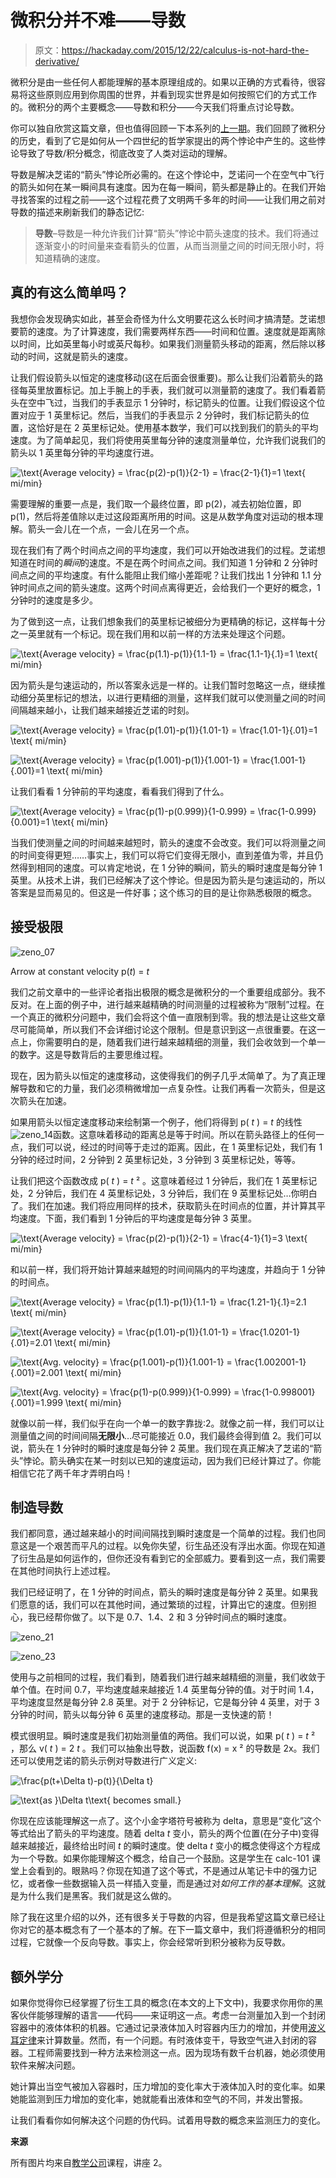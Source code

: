 # 微积分并不难——导数

> 原文：<https://hackaday.com/2015/12/22/calculus-is-not-hard-the-derivative/>

微积分是由一些任何人都能理解的基本原理组成的。如果以正确的方式看待，很容易将这些原则应用到你周围的世界，并看到现实世界是如何按照它们的方式工作的。微积分的两个主要概念——导数和积分——今天我们将重点讨论导数。

你可以独自欣赏这篇文章，但也值得回顾一下本系列的[上一期](http://hackaday.com/2015/12/15/calculus-is-not-as-hard-as-you-think/)。我们回顾了微积分的历史，看到了它是如何从一个四世纪的哲学家提出的两个悖论中产生的。这些悖论导致了导数/积分概念，彻底改变了人类对运动的理解。

导数是解决芝诺的“箭头”悖论所必需的。在这个悖论中，芝诺问一个在空气中飞行的箭头如何在某一瞬间具有速度。因为在每一瞬间，箭头都是静止的。在我们开始寻找答案的过程之前——这个过程花费了文明两千多年的时间——让我们用之前对导数的描述来刷新我们的静态记忆:

> **导数**–导数是一种允许我们计算“箭头”悖论中箭头速度的技术。我们将通过逐渐变小的时间量来查看箭头的位置，从而当测量之间的时间无限小时，将知道精确的速度。

## 真的有这么简单吗？

我想你会发现确实如此，甚至会奇怪为什么文明要花这么长时间才搞清楚。芝诺想要箭的速度。为了计算速度，我们需要两样东西——时间和位置。速度就是距离除以时间，比如英里每小时或英尺每秒。如果我们测量箭头移动的距离，然后除以移动的时间，这就是箭头的速度。

让我们假设箭头以恒定的速度移动(这在后面会很重要)。那么让我们沿着箭头的路径每英里放置标记。加上手腕上的手表，我们就可以测量箭的速度了。我们看着箭头在空中飞过，当我们的手表显示 1 分钟时，标记箭头的位置。让我们假设这个位置对应于 1 英里标记。然后，当我们的手表显示 2 分钟时，我们标记箭头的位置，这恰好是在 2 英里标记处。使用基本数学，我们可以找到我们的箭头的平均速度。为了简单起见，我们将使用英里每分钟的速度测量单位，允许我们说我们的箭头以 1 英里每分钟的平均速度行进。

![\text{Average velocity} = \frac{p(2)-p(1)}{2-1} = \frac{2-1}{1}=1 \text{ mi/min}](img/43e695bb4c9bf8cc915794453b7f8d68.png)

需要理解的重要一点是，我们取一个最终位置，即 p(2)，减去初始位置，即 p(1)，然后将差值除以走过这段距离所用的时间。这是从数学角度对运动的根本理解。箭头一会儿在一个点，一会儿在另一个点。

现在我们有了两个时间点之间的平均速度，我们可以开始改进我们的过程。芝诺想知道在时间的*瞬间*的速度。不是在两个时间点之间。我们知道 1 分钟和 2 分钟时间点之间的平均速度。有什么能阻止我们缩小差距呢？让我们找出 1 分钟和 1.1 分钟时间点之间的箭头速度。这两个时间点离得更近，会给我们一个更好的概念，1 分钟时的速度是多少。

为了做到这一点，让我们想象我们的英里标记被细分为更精确的标记，这样每十分之一英里就有一个标记。现在我们用和以前一样的方法来处理这个问题。

![\text{Average velocity} = \frac{p(1.1)-p(1)}{1.1-1} = \frac{1.1-1}{.1}=1 \text{ mi/min}](img/6f8ad1b9c96dc64fdc29335477e85ddd.png)

因为箭头是匀速运动的，所以答案永远是一样的。让我们暂时忽略这一点，继续推动细分英里标记的想法，以进行更精细的测量，这样我们就可以使测量之间的时间间隔越来越小，让我们越来越接近芝诺的时刻。

![\text{Average velocity} = \frac{p(1.01)-p(1)}{1.01-1} = \frac{1.01-1}{.01}=1 \text{ mi/min}](img/4b512a45b70d30881141b9e7661df443.png)

![\text{Average velocity} = \frac{p(1.001)-p(1)}{1.001-1} = \frac{1.001-1}{.001}=1 \text{ mi/min}](img/77e59423c7c5b49714cd2b9d8fe6790a.png)

让我们看看 1 分钟前的平均速度，看看我们得到了什么。

![\text{Average velocity} = \frac{p(1)-p(0.999)}{1-0.999} = \frac{1-0.999}{0.001}=1 \text{ mi/min}](img/8e871aa2ab27e5abaed4666114daf4b9.png)

当我们使测量之间的时间越来越短时，箭头的速度不会改变。我们可以将测量之间的时间变得更短……事实上，我们可以将它们变得无限小，直到差值为零，并且仍然得到相同的速度。可以肯定地说，在 1 分钟的瞬间，箭头的瞬时速度是每分钟 1 英里。从技术上讲，我们已经解决了这个悖论。但是因为箭头是匀速运动的，所以答案是显而易见的。但这是一件好事；这个练习的目的是让你熟悉极限的概念。

## 接受极限

![zeno_07](img/a2f7b532aae7bf6eeb0475afdc0dfe55.png)

Arrow at constant velocity p(*t*) = *t*

我们之前文章中的一些评论者指出极限的概念是微积分的一个重要组成部分。我不反对。在上面的例子中，进行越来越精确的时间测量的过程被称为“限制”过程。在一个真正的微积分问题中，我们会将这个值一直限制到零。我的想法是让这些文章尽可能简单，所以我们不会详细讨论这个限制。但是意识到这一点很重要。在这一点上，你需要明白的是，随着我们进行越来越精细的测量，我们会收敛到一个单一的数字。这是导数背后的主要思维过程。

现在，因为箭头以恒定的速度移动，这使得我们的例子几乎*太*简单了。为了真正理解导数和它的力量，我们必须稍微增加一点复杂性。让我们再看一次箭头，但是这次箭头在加速。

如果用箭头以恒定速度移动来绘制第一个例子，他们将得到 p( *t* ) = *t* 的线性![zeno_14](img/4f9faa69e4d5b1323f2c238a5001565b.png)函数。这意味着移动的距离总是等于时间。所以在箭头路径上的任何一点，我们可以说，经过的时间等于走过的距离。因此，在 1 英里标记处，我们有 1 分钟的经过时间，2 分钟到 2 英里标记处，3 分钟到 3 英里标记处，等等。

让我们把这个函数改成 p( *t* ) = *t* ² 。这意味着经过 1 分钟后，我们在 1 英里标记处，2 分钟后，我们在 4 英里标记处，3 分钟后，我们在 9 英里标记处…你明白了。我们在加速。我们将应用同样的技术，获取箭头在时间点的位置，并计算其平均速度。下面，我们看到 1 分钟后的平均速度是每分钟 3 英里。

![\text{Average velocity} = \frac{p(2)-p(1)}{2-1} = \frac{4-1}{1}=3 \text{ mi/min}](img/8ead5bfa6450b0df29d0f038357092f8.png)

和以前一样，我们将开始计算越来越短的时间间隔内的平均速度，并趋向于 1 分钟的时间点。

![\text{Average velocity} = \frac{p(1.1)-p(1)}{1.1-1} = \frac{1.21-1}{.1}=2.1 \text{ mi/min}](img/c436a8ae3b271135699346e6ef78b1e0.png)

![\text{Average velocity} = \frac{p(1.01)-p(1)}{1.01-1} = \frac{1.0201-1}{.01}=2.01 \text{ mi/min}](img/1b6cc28cf7023b788bf96e970193b62d.png)

![\text{Avg. velocity} = \frac{p(1.001)-p(1)}{1.001-1} = \frac{1.002001-1}{.001}=2.001 \text{ mi/min}](img/be3c9d8f55f19d993557a5a47bff5051.png)

![\text{Avg. velocity} = \frac{p(1)-p(0.999)}{1-0.999} = \frac{1-0.998001}{.001}=1.999 \text{ mi/min}](img/4db8a2af151639c98af3ae854760f392.png)

就像以前一样，我们似乎在向一个单一的数字靠拢:2。就像之前一样，我们可以让测量值之间的时间间隔**无限小**…尽可能接近 0.0，我们最终会得到值 2。我们可以说，箭头在 1 分钟时的瞬时速度是每分钟 2 英里。我们现在真正解决了芝诺的“箭头”悖论。箭头确实在某一时刻以已知的速度运动，因为我们已经计算过了。你能相信它花了两千年才弄明白吗！

## 制造导数

我们都同意，通过越来越小的时间间隔找到瞬时速度是一个简单的过程。我们也同意这是一个艰苦而平凡的过程。以免你失望，衍生品还没有浮出水面。你现在知道了衍生品是如何运作的，但你还没有看到它的全部威力。要看到这一点，我们需要在其他时间执行上述过程。

我们已经证明了，在 1 分钟的时间点，箭头的瞬时速度是每分钟 2 英里。如果我们愿意的话，我们可以在其他时间，通过繁琐的过程，计算出它的速度。但别担心，我已经帮你做了。以下是 0.7、1.4、2 和 3 分钟时间点的瞬时速度。

![zeno_21](img/0436cb4a90b1a2225aa3451631b69027.png)

![zeno_23](img/74a89c05dbf28cf24e9156b2832450c7.png)

使用与之前相同的过程，我们看到，随着我们进行越来越精细的测量，我们收敛于单个值。在时间 0.7，平均速度越来越接近 1.4 英里每分钟的值。对于时间 1.4，平均速度显然是每分钟 2.8 英里。对于 2 分钟标记，它是每分钟 4 英里，对于 3 分钟的时间，箭头以每分钟 6 英里的速度移动。那是一支快速的箭！

模式很明显。瞬时速度是我们初始测量值的两倍。我们可以说，如果 p( *t* ) = *t* ² ，那么 v( *t* ) = 2 *t* 。我们可以抽象出导数，说函数 f(x) = x ² 的导数是 2x。我们还可以使用芝诺的箭头示例对导数进行广义定义:

![\frac{p(t+\Delta t)-p(t)}{\Delta t}](img/1e4bf33738e5980b7f9403bc34b25577.png)

![\text{as }\Delta t\text{ becomes small.}](img/5f1da9b17bad790a75c6f1fd2cba1678.png)

你现在应该能理解这一点了。这个小金字塔符号被称为 delta，意思是“变化”这个等式给出了箭头的平均速度。随着 delta *t* 变小，箭头的两个位置(在分子中)变得越来越接近，最终给出时间 *t* 的瞬时速度。使 delta *t* 变小的概念使得这个方程成为一个导数。如果你能理解这个概念，给自己一个鼓励。这是学生在 calc-101 课堂上会看到的。眼熟吗？你现在知道了这个等式，不是通过从笔记卡中的强力记忆，或者像一些数据输入员一样插入变量，而是通过对*如何工作的基本理解*。这就是为什么我们是黑客。我们就是这么做的。

除了我在这里介绍的以外，还有很多关于导数的内容，但是我希望这篇文章已经让你对它的基本概念有了一个基本的了解。在下一篇文章中，我们将遵循积分的相同过程，它就像一个反向导数。事实上，你会经常听到积分被称为反导数。

## 额外学分

如果你觉得你已经掌握了衍生工具的概念(在本文的上下文中)，我要求你用你的黑客伙伴能够理解的语言——代码——来证明这一点。考虑一台测量加入到一个封闭容器中的液体体积的机器。它通过记录液体加入时容器内压力的增加，并使用[波义耳定律](https://en.wikipedia.org/wiki/Boyle's_law)来计算数量。然而，有一个问题。有时液体变干，导致空气进入封闭的容器。工程师需要找到一种方法来检测这一点。因为现场有数千台机器，她必须使用软件来解决问题。

她计算出当空气被加入容器时，压力增加的变化率大于液体加入时的变化率。如果她能监测到压力增加的变化率，她就能看出液体和空气的不同，并发出警报。

让我们看看你如何解决这个问题的伪代码。试着用导数的概念来监测压力的变化。

**来源**

所有图片均来自[教学公司](http://www.thegreatcourses.com/courses/change-and-motion-calculus-made-clear-2nd-edition.html)课程，讲座 2。